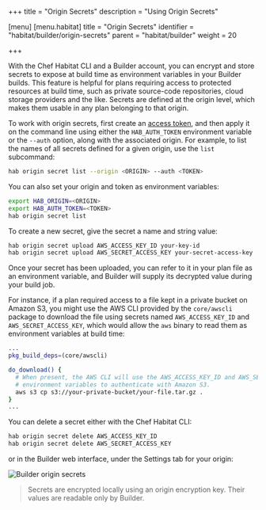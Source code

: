 +++
title = "Origin Secrets"
description = "Using Origin Secrets"

[menu]
  [menu.habitat]
    title = "Origin Secrets"
    identifier = "habitat/builder/origin-secrets"
    parent = "habitat/builder"
    weight = 20

+++

With the Chef Habitat CLI and a Builder account, you can encrypt and store secrets to expose at build time as environment variables in your Builder builds. This feature is helpful for plans requiring access to protected resources at build time, such as private source-code repositories, cloud storage providers and the like. Secrets are defined at the origin level, which makes them usable in any plan belonging to that origin.

To work with origin secrets, first create an [access token](#builder-token), and then apply it on the command line using either the `HAB_AUTH_TOKEN` environment variable or the `--auth` option, along with the associated origin. For example, to list the names of all secrets defined for a given origin, use the `list` subcommand:

```bash
hab origin secret list --origin <ORIGIN> --auth <TOKEN>
```

You can also set your origin and token as environment variables:

```bash
export HAB_ORIGIN=<ORIGIN>
export HAB_AUTH_TOKEN=<TOKEN>
hab origin secret list
```

To create a new secret, give the secret a name and string value:

```bash
hab origin secret upload AWS_ACCESS_KEY_ID your-key-id
hab origin secret upload AWS_SECRET_ACCESS_KEY your-secret-access-key
```

Once your secret has been uploaded, you can refer to it in your plan file as an environment variable, and Builder will supply its decrypted value during your build job.

For instance, if a plan required access to a file kept in a private bucket on Amazon S3, you might use the AWS CLI provided by the `core/awscli` package to download the file using secrets named `AWS_ACCESS_KEY_ID` and `AWS_SECRET_ACCESS_KEY`, which would allow the `aws` binary to read them as environment variables at build time:

```bash
...
pkg_build_deps=(core/awscli)

do_download() {
  # When present, the AWS CLI will use the AWS_ACCESS_KEY_ID and AWS_SECRET_ACCESS_KEY
  # environment variables to authenticate with Amazon S3.
  aws s3 cp s3://your-private-bucket/your-file.tar.gz .
}
...
```

You can delete a secret either with the Chef Habitat CLI:

```bash
hab origin secret delete AWS_ACCESS_KEY_ID
hab origin secret delete AWS_SECRET_ACCESS_KEY
```

or in the Builder web interface, under the Settings tab for your origin:

![Builder origin secrets](/images/screenshots/origin-secrets.png)

> Secrets are encrypted locally using an origin encryption key. Their values are readable only by Builder.
